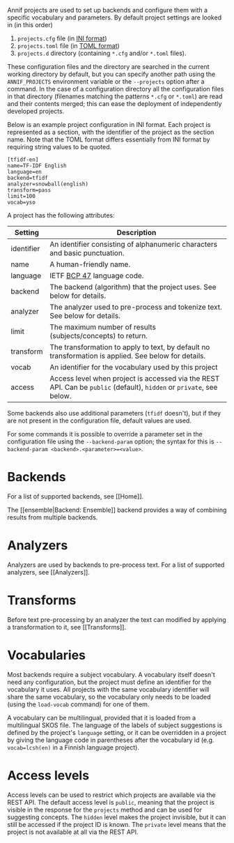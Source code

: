Annif projects are used to set up backends and configure them with a specific vocabulary and parameters. By default project settings are looked in (in this order)
1. `projects.cfg` file (in [INI format](https://en.wikipedia.org/wiki/INI_file))
2. `projects.toml` file (in [TOML format](https://en.wikipedia.org/wiki/TOML))
3. `projects.d` directory (containing `*.cfg` and/or `*.toml` files).

These configuration files and the directory are searched in the current working directory by default, but you can specify another path using the `ANNIF_PROJECTS` environment variable or the `--projects`  option after a command. In the case of a configuration directory all the configuration files in that directory (filenames matching the patterns `*.cfg` or `*.toml`) are read and their contents merged; this can ease the deployment of independently developed projects.

Below is an example project configuration in INI format. Each project is represented as a section, with the identifier of the project as the section name. Note that the TOML format differs essentially from INI format by requiring string values to be quoted.

```
[tfidf-en]
name=TF-IDF English
language=en
backend=tfidf
analyzer=snowball(english)
transform=pass
limit=100
vocab=yso
```

A project has the following attributes:

| Setting    | Description |
| ---------- | ----------- |
| identifier | An identifier consisting of alphanumeric characters and basic punctuation. |
| name       | A human-friendly name. |
| language   | IETF [BCP 47](https://en.wikipedia.org/wiki/IETF_language_tag) language code. |
| backend    | The backend (algorithm) that the project uses. See below for details. |
| analyzer   | The analyzer used to pre-process and tokenize text. See below for details. |
| limit      | The maximum number of results (subjects/concepts) to return. |
| transform  | The transformation to apply to text, by default no transformation is applied. See below for details. |
| vocab      | An identifier for the vocabulary used by this project |
| access     | Access level when project is accessed via the REST API. Can be `public` (default), `hidden` or `private`, see below.

Some backends also use additional parameters (`tfidf` doesn't), but if they are not present in the configuration file, default values are used.

For some commands it is possible to override a parameter set in the configuration file using the `--backend-param` option; the  syntax for this is `--backend-param <backend>.<parameter>=<value>`.

# Backends

For a list of supported backends, see [[Home]].

The [[ensemble|Backend: Ensemble]] backend provides a way of combining results from multiple backends.
 
# Analyzers

Analyzers are used by backends to pre-process text. For a list of supported analyzers, see [[Analyzers]].

# Transforms

Before text pre-processing by an analyzer the text can modified by applying a transformation to it, see [[Transforms]]. 

# Vocabularies

Most backends require a subject vocabulary. A vocabulary itself doesn't need any configuration, but the project must define an identifier for the vocabulary it uses. All projects with the same vocabulary identifier will share the same vocabulary, so the vocabulary only needs to be loaded (using the `load-vocab` command) for one of them.

A vocabulary can be multilingual, provided that it is loaded from a
multilingual SKOS file. The language of the labels of subject suggestions
is defined by the project's `language` setting, or it can be overridden in a
project by giving the language code in parentheses after the vocabulary id
(e.g. `vocab=lcsh(en)` in a Finnish language project).

# Access levels

Access levels can be used to restrict which projects are available via the REST API. The default access level is `public`, meaning that the project is visible in the response for the `projects` method and can be used for suggesting concepts. The `hidden` level makes the project invisible, but it can still be accessed if the project ID is known. The `private` level means that the project is not available at all via the REST API.